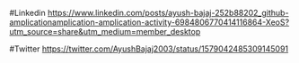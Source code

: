 #Linkedin
https://www.linkedin.com/posts/ayush-bajaj-252b88202_github-amplicationamplication-amplication-activity-6984806770414116864-XeoS?utm_source=share&utm_medium=member_desktop

#Twitter
https://twitter.com/AyushBajaj2003/status/1579042485309145091
